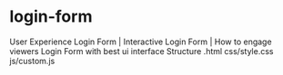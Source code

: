 # login-form
User Experience Login Form | Interactive Login Form | How to engage viewers
Login Form with best ui interface
Structure
.html
css/style.css
js/custom.js
